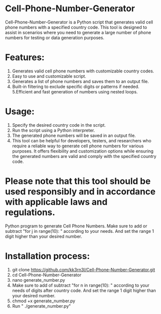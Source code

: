 # Cell-Phone-Number-Generator
Cell-Phone-Number-Generator is a Python script that generates valid cell phone numbers with a specified country code. This tool is designed to assist in scenarios where you need to generate a large number of phone numbers for testing or data generation purposes.

# Features:
1. Generates valid cell phone numbers with customizable country codes.
2. Easy to use and customizable script.
3. Generates a list of phone numbers and saves them to an output file.
4. Built-in filtering to exclude specific digits or patterns if needed.
5.Efficient and fast generation of numbers using nested loops.

# Usage:
1. Specify the desired country code in the script.
2. Run the script using a Python interpreter.
3. The generated phone numbers will be saved in an output file.
4. This tool can be helpful for developers, testers, and researchers who require a reliable way to generate cell phone numbers for various purposes. It offers flexibility and customization options while ensuring the generated numbers are valid and comply with the specified country code.

# Please note that this tool should be used responsibly and in accordance with applicable laws and regulations.

Python program to generate Cell Phone Numbers. Make sure to add or subtract "for j in range(10): " according to your needs. 
And set the range 1 digit higher than your desired number.


# Installation process:
1. git clone https://github.com/kk3rn3l/Cell-Phone-Number-Generator.git
2. cd Cell-Phone-Number-Generator
3. nano generate_number.py
4. Make sure to add of subtract "for n in range(10): " according to your needs of digits after country code. And set the range 1 digit higher than your desired number.
5. chmod +x generate_number.py
6. Run " ./generate_number.py"
